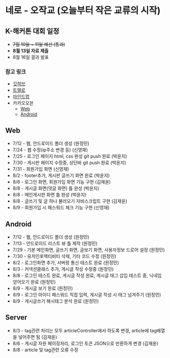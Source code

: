 # 네로 - 오작교 (오늘부터 작은 교류의 시작)

## K-해커톤 대회 일정

* ~~7월 10일 ~ 11일 예선 (통과)~~
* __8월 13일 자료 제출__
* 8월 16일 결과 발표

### 참고 링크
+ [깃허브](https://github.com/voidblue/ojackkyo)
+ [트렐로](https://trello.com/b/qI51iyVZ/%EC%98%A4%EC%9E%91%EA%B5%90)
+ [마인드멉](https://drive.mindmup.com/map/1ulYuIA_7zNDurhicxdBWDLqBkS7mSWJH)
+ 카카오오븐
    + [Web](https://ovenapp.io/view/mgXCBOGkQ2HjuACE7e0ZKQQqIsgkvWNy)
    + [Android](https://ovenapp.io/view/A1kYDhqwPgk23cXvKHKM9Mw2TS99OrrK)


## Web
* 7/12 - 웹, 안드로이드 폴더 생성 (원정민)
* 7/24 - 웹 수정(ip주소 변경 등) (신영재)
* 7/25 - 로그인 페이지 html, css 완성 git push 완료 (박윤지)
* 7/30 - 게시판 페이지 수정중, 상단바 git push 완료 (박윤지)
* 7/31 - 회원가입 화면 (신영재)
* 8/2 - footer추가, 게시판 글쓰기 화면 완료 (박윤지)
* 8/6 - 로그인 화면, 회원가입 화면 기능 구현 (김재윤)
* 8/8 - 게시글 화면(댓글 화면) 틀 완성 (박윤지)
* 8/8 - 메인게시판 화면 틀 완성 (박윤지)   
* 8/8 - 글쓰기 및 글 하나 불러오기 자바스크립트 구현 (김재윤)
* 8/9 - 회원가입 시 패스워드 체크 기능 구현 (신영재)

## Android
* 7/12 - 웹, 안드로이드 폴더 생성 (원정민)
* 7/13 - 안드로이드 리스트 뷰 틀 제작 (원정민)
* 7/29 - 기본 메인화면, 글쓰기 화면, 글보기 화면, 사용자정보 드로어 설정 (원정민)
* 7/30 - 유저인포액티비티 삭제, 기타 코드 수정 (원정민)
* 8/2 - 로그인화면 추가, 서버랑 통신 테스트 완료 (원정민)
* 8/3 - 커넥션클래스 추가, 게시글 작성 수정중 (원정민)
* 8/8 - 로그인 테스트 완료, 게시글 작성 완료, 게시글 태그 삽입 테스트 중, 닉네임 얻어오기 완료 (원정민)
* 8/9 - 게시글 보기 완료 (원정민)
* 8/9 - 로그인 아이디 패스워드 직접 입력, 게시글 작성 시 태그 넘겨주기 
(원정민)
* 8/9 - 게시글쓰기 해시태그 분석 완료 (원정민)

## Server
* 8/3 - tag관련 처리는 모두 articleController에서 하도록 변경, article에 tag배열을 넣어주면 됨 (김재윤)
* 8/6 - 게시글 자원 페이징처리, 로그인 토큰 JSON으로 반환하게 변경 (김재윤)
* 8/8 - article 및 tag관련 오류 수정
